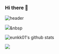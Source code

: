 ### Hi there 👋

<!--basic-->

![header](https://capsule-render.vercel.app/api?type=wave&color=auto&height=300&section=header&text=Eunkyoung's%20GitHub%20Profile&fontSize=30&animation=fadeIn&fontAlignY=38&)
 <!--type=waving& //파도 모양
color=auto& //색변 경자동
height=300& //크기
section=header& //위치
text=Eunkyoung's%20GitHub%20Profile& //메인이 될 글
fontSize=90&animation=fadeIn&fontAlignY=38& //글씨 크기와 애니메이션 설
desc=Eunkyoung's%20GitHub%20Profile&descAlignY=51&descAlign=62 //desc에 추가 설명-->

<!--기술뱃지-->
<img src="https://img.shields.io/badge/python-#3776AB?style=flat-square&logo=python&logoColor=white"/></a>&nbsp

<!--프로필 요약-->
![eunkk01's github stats](https://github-readme-stats.vercel.app/api?username=seonghoo1217&show_icons=true)

<!--오늘방문자/총방문자-->
<a href="https://hits.seeyoufarm.com"><img src="https://hits.seeyoufarm.com/api/count/incr/badge.svg?url=https%3A%2F%2Fgithub.com%2Feunkk01%2Fhit-counter&count_bg=%2379C83D&title_bg=%23555555&icon=&icon_color=%23E7E7E7&title=hits&edge_flat=false"/></a>
